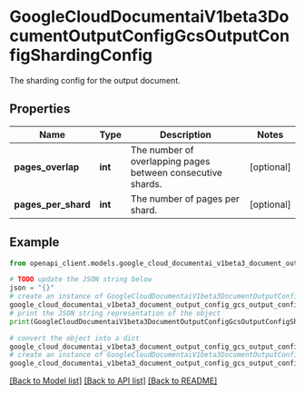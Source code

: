 # GoogleCloudDocumentaiV1beta3DocumentOutputConfigGcsOutputConfigShardingConfig

The sharding config for the output document.

## Properties

Name | Type | Description | Notes
------------ | ------------- | ------------- | -------------
**pages_overlap** | **int** | The number of overlapping pages between consecutive shards. | [optional] 
**pages_per_shard** | **int** | The number of pages per shard. | [optional] 

## Example

```python
from openapi_client.models.google_cloud_documentai_v1beta3_document_output_config_gcs_output_config_sharding_config import GoogleCloudDocumentaiV1beta3DocumentOutputConfigGcsOutputConfigShardingConfig

# TODO update the JSON string below
json = "{}"
# create an instance of GoogleCloudDocumentaiV1beta3DocumentOutputConfigGcsOutputConfigShardingConfig from a JSON string
google_cloud_documentai_v1beta3_document_output_config_gcs_output_config_sharding_config_instance = GoogleCloudDocumentaiV1beta3DocumentOutputConfigGcsOutputConfigShardingConfig.from_json(json)
# print the JSON string representation of the object
print(GoogleCloudDocumentaiV1beta3DocumentOutputConfigGcsOutputConfigShardingConfig.to_json())

# convert the object into a dict
google_cloud_documentai_v1beta3_document_output_config_gcs_output_config_sharding_config_dict = google_cloud_documentai_v1beta3_document_output_config_gcs_output_config_sharding_config_instance.to_dict()
# create an instance of GoogleCloudDocumentaiV1beta3DocumentOutputConfigGcsOutputConfigShardingConfig from a dict
google_cloud_documentai_v1beta3_document_output_config_gcs_output_config_sharding_config_from_dict = GoogleCloudDocumentaiV1beta3DocumentOutputConfigGcsOutputConfigShardingConfig.from_dict(google_cloud_documentai_v1beta3_document_output_config_gcs_output_config_sharding_config_dict)
```
[[Back to Model list]](../README.md#documentation-for-models) [[Back to API list]](../README.md#documentation-for-api-endpoints) [[Back to README]](../README.md)


